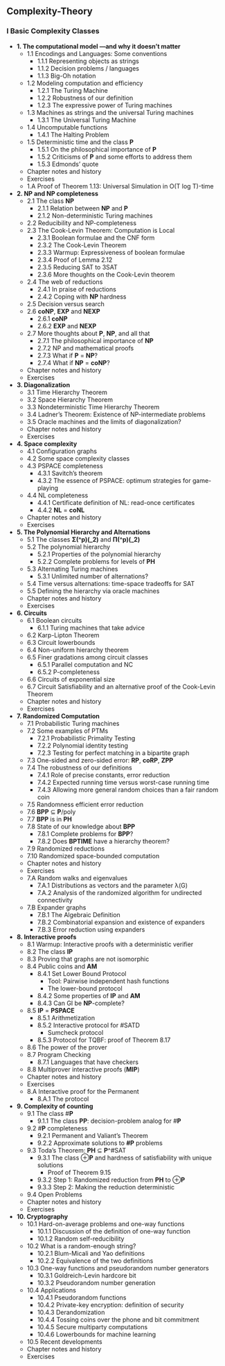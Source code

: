 ## Complexity-Theory

### I Basic Complexity Classes

- **1. The computational model —and why it doesn’t matter**
  - 1.1 Encodings and Languages: Some conventions
    - 1.1.1 Representing objects as strings
    - 1.1.2 Decision problems / languages
    - 1.1.3 Big-Oh notation
  - 1.2 Modeling computation and efficiency
    - 1.2.1 The Turing Machine
    - 1.2.2 Robustness of our definition
    - 1.2.3 The expressive power of Turing machines
  - 1.3 Machines as strings and the universal Turing machines
    - 1.3.1 The Universal Turing Machine
  - 1.4 Uncomputable functions
    - 1.4.1 The Halting Problem
  - 1.5 Deterministic time and the class **P**
    - 1.5.1 On the philosophical importance of **P**
    - 1.5.2 Criticisms of **P** and some efforts to address them
    - 1.5.3 Edmonds’ quote
  - Chapter notes and history
  - Exercises
  - 1.A Proof of Theorem 1.13: Universal Simulation in O(T log T)-time
- **2. NP and NP completeness**
  - 2.1 The class **NP**
    - 2.1.1 Relation between **NP** and **P**
    - 2.1.2 Non-deterministic Turing machines
  - 2.2 Reducibility and NP-completeness
  - 2.3 The Cook-Levin Theorem: Computation is Local
    - 2.3.1 Boolean formulae and the CNF form
    - 2.3.2 The Cook-Levin Theorem
    - 2.3.3 Warmup: Expressiveness of boolean formulae
    - 2.3.4 Proof of Lemma 2.12
    - 2.3.5 Reducing SAT to 3SAT
    - 2.3.6 More thoughts on the Cook-Levin theorem
  - 2.4 The web of reductions
    - 2.4.1 In praise of reductions
    - 2.4.2 Coping with **NP** hardness
  - 2.5 Decision versus search
  - 2.6 **coNP**, **EXP** and **NEXP**
    - 2.6.1 **coNP**
    - 2.6.2 **EXP** and **NEXP**
  - 2.7 More thoughts about **P**, **NP**, and all that
    - 2.7.1 The philosophical importance of **NP**
    - 2.7.2 NP and mathematical proofs
    - 2.7.3 What if **P** = **NP**?
    - 2.7.4 What if **NP** = **coNP**?
  - Chapter notes and history
  - Exercises
- **3. Diagonalization**
  - 3.1 Time Hierarchy Theorem
  - 3.2 Space Hierarchy Theorem
  - 3.3 Nondeterministic Time Hierarchy Theorem
  - 3.4 Ladner’s Theorem: Existence of NP-intermediate problems
  - 3.5 Oracle machines and the limits of diagonalization?
  - Chapter notes and history
  - Exercises
- **4. Space complexity**
  - 4.1 Configuration graphs
  - 4.2 Some space complexity classes
  - 4.3 PSPACE completeness
    - 4.3.1 Savitch’s theorem
    - 4.3.2 The essence of PSPACE: optimum strategies for game-playing
  - 4.4 NL completeness
    - 4.4.1 Certificate definition of NL: read-once certificates
    - 4.4.2 **NL** = **coNL**
  - Chapter notes and history
  - Exercises
- **5. The Polynomial Hierarchy and Alternations**
  - 5.1 The classes **Σ(^p)(_2)** and **Π(^p)(_2)**
  - 5.2 The polynomial hierarchy
    - 5.2.1 Properties of the polynomial hierarchy
    - 5.2.2 Complete problems for levels of **PH**
  - 5.3 Alternating Turing machines
    - 5.3.1 Unlimited number of alternations?
  - 5.4 Time versus alternations: time-space tradeoffs for SAT
  - 5.5 Defining the hierarchy via oracle machines
  - Chapter notes and history
  - Exercises
- **6. Circuits**
  - 6.1 Boolean circuits
    - 6.1.1 Turing machines that take advice
  - 6.2 Karp-Lipton Theorem
  - 6.3 Circuit lowerbounds
  - 6.4 Non-uniform hierarchy theorem
  - 6.5 Finer gradations among circuit classes
    - 6.5.1 Parallel computation and NC
    - 6.5.2 P-completeness
  - 6.6 Circuits of exponential size
  - 6.7 Circuit Satisfiability and an alternative proof of the Cook-Levin Theorem
  - Chapter notes and history
  - Exercises
- **7. Randomized Computation**
  - 7.1 Probabilistic Turing machines
  - 7.2 Some examples of PTMs
    - 7.2.1 Probabilistic Primality Testing
    - 7.2.2 Polynomial identity testing
    - 7.2.3 Testing for perfect matching in a bipartite graph
  - 7.3 One-sided and zero-sided error: **RP**, **coRP**, **ZPP**
  - 7.4 The robustness of our definitions
    - 7.4.1 Role of precise constants, error reduction
    - 7.4.2 Expected running time versus worst-case running time
    - 7.4.3 Allowing more general random choices than a fair random coin
  - 7.5 Randomness efficient error reduction
  - 7.6 **BPP** ⊆ **P**/poly
  - 7.7 **BPP** is in **PH**
  - 7.8 State of our knowledge about **BPP**
    - 7.8.1 Complete problems for **BPP**?
    - 7.8.2 Does **BPTIME** have a hierarchy theorem?
  - 7.9 Randomized reductions
  - 7.10 Randomized space-bounded computation
  - Chapter notes and history
  - Exercises
  - 7.A Random walks and eigenvalues
    - 7.A.1 Distributions as vectors and the parameter λ(G)
    - 7.A.2 Analysis of the randomized algorithm for undirected connectivity
  - 7.B Expander graphs
    - 7.B.1 The Algebraic Definition
    - 7.B.2 Combinatorial expansion and existence of expanders
    - 7.B.3 Error reduction using expanders
- **8. Interactive proofs**
  - 8.1 Warmup: Interactive proofs with a deterministic verifier
  - 8.2 The class **IP**
  - 8.3 Proving that graphs are not isomorphic
  - 8.4 Public coins and **AM**
    - 8.4.1 Set Lower Bound Protocol
      - Tool: Pairwise independent hash functions
      - The lower-bound protocol
    - 8.4.2 Some properties of **IP** and **AM**
    - 8.4.3 Can GI be **NP**-complete?
  - 8.5 **IP** = **PSPACE**
    - 8.5.1 Arithmetization
    - 8.5.2 Interactive protocol for #SATD
      - Sumcheck protocol
    - 8.5.3 Protocol for TQBF: proof of Theorem 8.17
  - 8.6 The power of the prover
  - 8.7 Program Checking
    - 8.7.1 Languages that have checkers
  - 8.8 Multiprover interactive proofs (**MIP**)
  - Chapter notes and history
  - Exercises
  - 8.A Interactive proof for the Permanent
    - 8.A.1 The protocol
- **9. Complexity of counting**
  - 9.1 The class #**P**
    - 9.1.1 The class **PP**: decision-problem analog for #**P**
  - 9.2 #**P** completeness
    - 9.2.1 Permanent and Valiant’s Theorem
    - 9.2.2 Approximate solutions to **#P** problems
  - 9.3 Toda’s Theorem: **PH** ⊆ **P**^#SAT
    - 9.3.1 The class ⊕**P** and hardness of satisfiability with unique solutions
      - Proof of Theorem 9.15
    - 9.3.2 Step 1: Randomized reduction from **PH** to ⊕**P**
    - 9.3.3 Step 2: Making the reduction deterministic
  - 9.4 Open Problems
  - Chapter notes and history
  - Exercises
- **10. Cryptography**
  - 10.1 Hard-on-average problems and one-way functions
    - 10.1.1 Discussion of the definition of one-way function
    - 10.1.2 Random self-reducibility
  - 10.2 What is a random-enough string?
    - 10.2.1 Blum-Micali and Yao definitions
    - 10.2.2 Equivalence of the two definitions
  - 10.3 One-way functions and pseudorandom number generators
    - 10.3.1 Goldreich-Levin hardcore bit
    - 10.3.2 Pseudorandom number generation
  - 10.4 Applications
    - 10.4.1 Pseudorandom functions
    - 10.4.2 Private-key encryption: definition of security
    - 10.4.3 Derandomization
    - 10.4.4 Tossing coins over the phone and bit commitment
    - 10.4.5 Secure multiparty computations
    - 10.4.6 Lowerbounds for machine learning
  - 10.5 Recent developments
  - Chapter notes and history
  - Exercises














